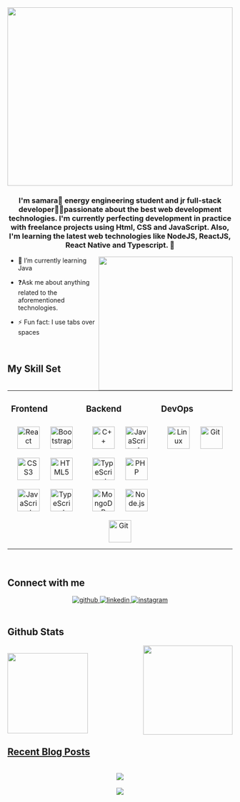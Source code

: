 <div align="center">
<img src="https://rishavanand.github.io/static/images/greetings.gif" align="center" style="width: 100%" height="400" width="800"/>
</div>  
  

### <div align="center">I'm samara🖖 energy engineering student and jr full-stack developer👩‍💻passionate about the best web development technologies. I'm currently perfecting development in practice with freelance projects using Html, CSS and JavaScript. Also, I'm learning the latest web technologies like NodeJS, ReactJS, React Native and Typescript. 🚀</div>  
  
<img src="https://user-images.githubusercontent.com/1954752/120525494-2b195500-c3a6-11eb-9b00-ad81434be18d.png" align="right" height="300" width="" />
</div> 

-  🌱 I’m currently learning Java  
  

- ❓Ask me about anything related to the aforementioned technologies.  
  

  

- ⚡ Fun fact: I use tabs over spaces  <div align="right">

  



<br/>  


## My Skill Set  
<table><tr><td valign="top" width="33%">



### Frontend  
<div align="center">  
<img style="margin: 10px" src="https://profilinator.rishav.dev/skills-assets/react-original-wordmark.svg" alt="React" height="50" />  
<img style="margin: 10px" src="https://profilinator.rishav.dev/skills-assets/bootstrap-plain.svg" alt="Bootstrap" height="50" />  
<img style="margin: 10px" src="https://profilinator.rishav.dev/skills-assets/css3-original-wordmark.svg" alt="CSS3" height="50" />  
<img style="margin: 10px" src="https://profilinator.rishav.dev/skills-assets/html5-original-wordmark.svg" alt="HTML5" height="50" />  
<img style="margin: 10px" src="https://profilinator.rishav.dev/skills-assets/javascript-original.svg" alt="JavaScript" height="50" />  
<img style="margin: 10px" src="https://profilinator.rishav.dev/skills-assets/typescript-original.svg" alt="TypeScript" height="50" />  
</div>

</td><td valign="top" width="33%">



### Backend  
<div align="center">  
<img style="margin: 10px" src="https://profilinator.rishav.dev/skills-assets/cplusplus-original.svg" alt="C++" height="50" />  
<img style="margin: 10px" src="https://profilinator.rishav.dev/skills-assets/javascript-original.svg" alt="JavaScript" height="50" />  
<img style="margin: 10px" src="https://profilinator.rishav.dev/skills-assets/typescript-original.svg" alt="TypeScript" height="50" />  
<img style="margin: 10px" src="https://profilinator.rishav.dev/skills-assets/php-original.svg" alt="PHP" height="50" />  
<img style="margin: 10px" src="https://profilinator.rishav.dev/skills-assets/mongodb-original-wordmark.svg" alt="MongoDB" height="50" />  
<img style="margin: 10px" src="https://profilinator.rishav.dev/skills-assets/nodejs-original-wordmark.svg" alt="Node.js" height="50" />  
<img style="margin: 10px" src="https://profilinator.rishav.dev/skills-assets/git-scm-icon.svg" alt="Git" height="50" />  
</div>

</td><td valign="top" width="33%">



### DevOps  
<div align="center">  
<img style="margin: 10px" src="https://profilinator.rishav.dev/skills-assets/linux-original.svg" alt="Linux" height="50" />  
<img style="margin: 10px" src="https://profilinator.rishav.dev/skills-assets/git-scm-icon.svg" alt="Git" height="50" />  
</div>

</td></tr></table>  

<br/>  


## Connect with me  
<div align="center">
<a href="https://github.com/samararebeka" target="_blank">
<img src=https://img.shields.io/badge/github-%2324292e.svg?&style=for-the-badge&logo=github&logoColor=white alt=github style="margin-bottom: 5px;" />
</a>
<a href="https://linkedin.com/in/samara pita" target="_blank">
<img src=https://img.shields.io/badge/linkedin-%231E77B5.svg?&style=for-the-badge&logo=linkedin&logoColor=white alt=linkedin style="margin-bottom: 5px;" />
</a>
<a href="https://instagram.com/samarabekaaa" target="_blank">
<img src=https://img.shields.io/badge/instagram-%23000000.svg?&style=for-the-badge&logo=instagram&logoColor=white alt=instagram style="margin-bottom: 5px;" />
</a>  
</div>  
  

<br/>  


## Github Stats  
 

<img src="https://user-images.githubusercontent.com/4361134/33792358-6e3bbc52-dce0-11e7-8c74-a5701a431391.gif" align="right" height="200" width="" />  

<br />
 <a href="https://github.com/samararebeka"> <img height="180em" src="https://github-readme-stats.vercel.app/api?username=samararebeka&show_icons=true&theme=dracula&include_all_commits=true&count_private=true"/> </div>
<br/>  


## Recent Blog Posts  

<br/>  

<div align="center"><img src="https://spotify-github-profile.vercel.app/api/view?uid=vpgsek3z63z8bklv3mxazrl9q&cover_image=true&theme=default" /></div>  

<br/>  

<div align="center">
<img src="https://komarev.com/ghpvc/?username=samararebeka&&style=flat-square" align="center" />
</div>  
  

<br/>  

<div align="center"></div>  

<br/>  



